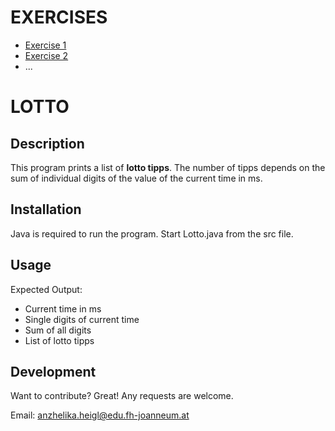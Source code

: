 # EXERCISES

* [Exercise 1]
* [Exercise 2]
* ...

# LOTTO

## Description

This program prints a list of **lotto tipps**. The number of tipps depends on the sum of individual digits of the value of the current time in ms.

## Installation

Java is required to run the program. Start Lotto.java from the src file.


## Usage

Expected Output:
* Current time in ms
* Single digits of current time
* Sum of all digits
* List of lotto tipps 


## Development

Want to contribute? Great! Any requests are welcome.

Email: anzhelika.heigl@edu.fh-joanneum.at

[Exercise 1]: <exercise1.md>
[Exercise 2]: <exercise2.md>